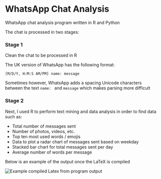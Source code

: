 # WhatsApp Chat Analysis


WhatsApp chat analysis program written in R and Python

The chat is processed in two stages:

### Stage 1
Clean the chat to be processed in R

The UK version of WhatsApp has the following format:

`[M/D/Y, H:M:S AM/PM] name: message`

 Sometimes however, WhatsApp adds a spacing Unicode characters between the text `name: ` and `message` which makes parsing more difficult

### Stage 2
Next, I used R to perform text mining and data analysis in order to find data such as:
* Total number of messages sent
* Number of photos, videos, etc.
* Top ten most used words / emojis
* Data to plot a radar chart of messages sent based on weekday
* Stacked bar chart for total messages sent per day
* Average number of words per message

Below is an example of the output once the LaTeX is compiled

![Example compiled Latex from program output](https://seanjparker.com/img/repos/gh_main_wcv.jpg)
